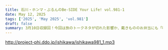 ```yaml
---
title: 石川・ホンマ・ぶるんのBe-SIDE Your Life! vol.981-1
date: May 12, 2025
tags: ['2025', 'May 2025', 'vol.981']
draft: false
summary: 3月10日収録回！今回は旅のトークネタが切れた影響か、戴きもののお弁当にも「味を濃くしろ！」と当たり散らす男ふたり...ファスティング中のアンガー・マネジメントがいかに困難か、実例を以てご紹介します（笑）
---
```


http://project-phi.ddo.jp/ishikawa/ishikawa981_1.mp3